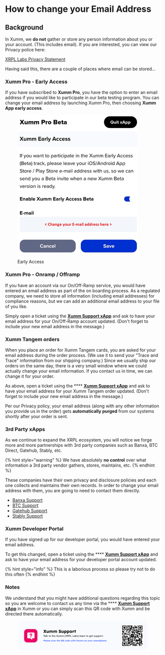 # How to change your Email Address

## Background

In Xumm, we **do not** gather or store any person information about you or your account. (This includes email). If you are interested, you can view our Privacy police here:

[XRPL Labs Privacy Statement](https://xrpl-labs.com/static/documents/XRPL-Labs-Privacy-Statement-V1.pdf)

Having said this, there are a couple of places where email can be stored...

### **Xumm Pro - Early Access**&#x20;

If you have subscribed to **Xumm Pro**, you have the option to enter an email address if you would like to participate in our beta testing program. You can change your email address by launching Xumm Pro, then choosing **Xumm App early access**.&#x20;

<figure><img src="../.gitbook/assets/Email 2.png" alt=""><figcaption><p>Early Access</p></figcaption></figure>

### **Xumm Pro - Onramp / Offramp**&#x20;

If you have an account via our On/Off-Ramp service, you would have entered an email address as part of the on boarding process. As a regulated company, we need to store all information (including email addresses) for compliance reasons, but we can add an additional email address to your file of you like.

Simply open a ticket using the [**Xumm Support xApp**](https://xumm.app/detect/xapp:xumm.support?ref=helpcenter) and ask to have your email address for your On/Off-Ramp account updated. (Don't forget to include your new email address in the message.)&#x20;

### Xumm Tangem orders

When you place an order for Xumm Tangem cards, you are asked for your email address during the order process. (We use it to send your "Trace and Trace" information from our shipping company.) Since we usually ship our orders on the same day, there is a very small window where we could actually change your email information. If you contact us in time, we can change it for your order.

As above, open a ticket using the **** [**Xumm Support xApp**](https://xumm.app/detect/xapp:xumm.support?ref=helpcenter) and ask to have your email address for your Xumm Tangem order updated. (Don't forget to include your new email address in the message.)

Per our Privacy policy, your email address (along with any other information you provide us in the order) gets **automatically purged** from our systems shortly after your order is sent.

### **3rd Party xApps**&#x20;

As we continue to expand the XRPL ecosystem, you will notice we forge more and more partnerships with 3rd party companies such as Banxa, BTC Direct, Gatehub, Stably, etc.

{% hint style="warning" %}
We have absolutely **no control** over what information a 3rd party vendor gathers, stores, maintains, etc.&#x20;
{% endhint %}

These companies have their own privacy and disclosure policies and each one collects and maintains their own records. In order to change your email address with them, you are going to need to contact them directly.

* [Banxa Support](https://support.banxa.com/en/support/tickets/new)
* [BTC Support](https://support.btcdirect.eu/hc/en-gb/requests/new)
* [Gatehub Support](https://support.gatehub.net/hc/en-us/requests/new)
* [Stably Support](https://www.stably.io/contact/)

### **Xumm Developer Portal**&#x20;

If you have signed up for our developer portal, you would have entered your email address.

To get this changed, open a ticket using the **** [**Xumm Support xApp**](https://xumm.app/detect/xapp:xumm.support?ref=helpcenter) and ask to have your email address for your developer portal account updated.&#x20;

{% hint style="info" %}
This is a laborious process so please try not to do this often
{% endhint %}

### **Notes**

We understand that you might have additional questions regarding this topic so you are welcome to contact us any time via the **** [**Xumm Support xApp**](https://xumm.app/detect/xapp:xumm.support?ref=helpcenter) in Xumm or you can simply scan this QR code with Xumm and be directed there automatically.

<figure><img src="../.gitbook/assets/Support banner Xumm.png" alt=""><figcaption></figcaption></figure>

